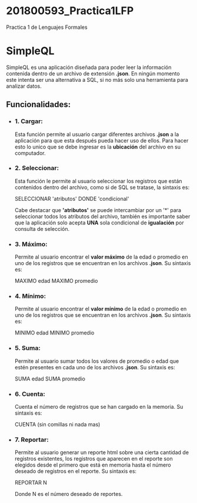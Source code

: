 # 201800593_Practica1LFP
Practica 1 de Lenguajes Formales

# SimpleQL

SimpleQL es una aplicación diseñada para poder leer la información contenida dentro de un archivo de extensión **.json**. En ningún momento este intenta ser una alternativa
a SQL, si no más solo una herramienta para analizar datos.

## Funcionalidades:

* ### 1. Cargar:
    Esta función permite al usuario cargar diferentes archivos **.json** a la aplicación para que esta después pueda hacer uso de ellos.
    Para hacer esto lo unico que se debe ingresar es la **ubicación** del archivo en su computador.
    
* ### 2. Seleccionar:
    Esta función le permite al usuario seleccionar los registros que están contenidos dentro del archivo, como si de SQL se tratase, la sintaxis es:
    
    SELECCIONAR 'atributos' DONDE 'condicional'
    
    Cabe destacar que **'atributos'** se puede intercambiar por un '*' para seleccionar todos los atributos del archivo, también es importante saber que
    la aplicación solo acepta **UNA** sola condicional de **igualación** por consulta de selección.
    
* ### 3. Máximo:
    Permite al usuario encontrar el **valor máximo** de la edad o promedio en uno de los registros que se encuentran en los archivos **.json**.
    Su sintaxis es:
    
    MAXIMO edad
    MAXIMO promedio
    
* ### 4. Mínimo:
    Permite al usuario encontrar el **valor mínimo** de la edad o promedio en uno de los registros que se encuentran en los archivos **.json**.
    Su sintaxis es:
    
    MINIMO edad
    MINIMO promedio
    
* ### 5. Suma:
    Permite al usuario sumar todos los valores de promedio o edad que estén presentes en cada uno de los archivos **.json**.
    Su sintaxis es:
    
    SUMA edad
    SUMA promedio
    
* ### 6. Cuenta:
    Cuenta el número de registros que se han cargado en la memoria.
    Su sintaxis es:
    
    CUENTA (sin comillas ni nada mas)
    
* ### 7. Reportar:
    Permite al usuario generar un reporte html sobre una cierta cantidad de registros existentes, los registros que aparecen en el reporte son elegidos desde
    el primero que está en memoria hasta el número deseado de registros en el reporte.
    Su sintaxis es:
    
    REPORTAR N
    
    Donde N es el número deseado de reportes.
    
    
   
